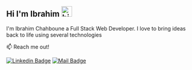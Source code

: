 ## Hi I'm Ibrahim <img src="https://user-images.githubusercontent.com/1303154/88677602-1635ba80-d120-11ea-84d8-d263ba5fc3c0.gif" width="28px" height="28px" alt="hi">

I'm Ibrahim Chahboune a Full Stack Web Developer. I love to bring ideas back to life using several technologies

:mailbox: Reach me out!

[![Linkedin Badge](https://img.shields.io/badge/-IbrahimChahboune-0e76a8?style=flat&labelColor=0e76a8&logo=linkedin&logoColor=white)](https://www.linkedin.com/in/ibrahimchahboune/) [![Mail Badge](https://img.shields.io/badge/-ibrahimchahboune-c0392b?style=flat&labelColor=c0392b&logo=gmail&logoColor=white)](mailto:ibrahimchahboune@gmail.com)
